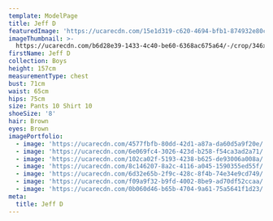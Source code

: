 ```yaml
---
template: ModelPage
title: Jeff D
featuredImage: 'https://ucarecdn.com/15e1d319-c620-4694-bfb1-874932e80ca3/'
imageThumbnail: >-
  https://ucarecdn.com/b6d28e39-1433-4c40-be60-6368ac675a64/-/crop/346x411/296,0/-/preview/
firstName: Jeff D
collection: Boys
height: 157cm
measurementType: chest
bust: 71cm
waist: 65cm
hips: 75cm
size: Pants 10 Shirt 10
shoeSize: '8'
hair: Brown
eyes: Brown
imagePortfolio:
  - image: 'https://ucarecdn.com/4577fbfb-80dd-42d1-a87a-da60d5a9f20e/'
  - image: 'https://ucarecdn.com/6e069fc4-3026-423d-b258-f54ca3ad2a71/'
  - image: 'https://ucarecdn.com/102ca02f-5193-4238-b625-de93006a008a/'
  - image: 'https://ucarecdn.com/8c146207-8a2c-4116-a045-1590355ed55f/'
  - image: 'https://ucarecdn.com/6d32e65b-2f9c-428c-8f4b-74e34e9cd749/'
  - image: 'https://ucarecdn.com/f09a9f32-b9fd-4002-8be9-ad70df52ccaa/'
  - image: 'https://ucarecdn.com/0b060d46-b65b-4704-9a61-75a5641f1d23/'
meta:
  title: Jeff D
---
```


